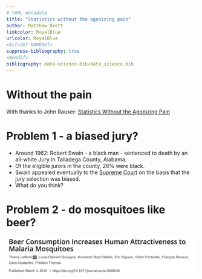 ```yaml
---
# YAML metadata
title: "Statistics without the agonizing pain"
author: Matthew Brett
linkcolor: RoyalBlue
urlcolor: RoyalBlue
<#ifndef HANDOUT>
suppress-bibliography: true
<#endif>
bibliography: data-science-bib/data_science.bib
---
```


# Without the pain

With thanks to John Rauser: [Statistics Without the Agonizing Pain](https://www.youtube.com/watch?v=5Dnw46eC-0o)

# Problem 1 - a biased jury?

* Around 1962: Robert Swain - a black man - sentenced to death
  by an all-white Jury in Talladega County, Alabama.
* Of the eligible jurors in the county, 26% were black.
* Swain appealed eventually to the [Supreme
  Court](https://en.wikipedia.org/wiki/Swain_v._Alabama) on the
  basis that the jury selection was biased.
* What do you think?

# Problem 2 - do mosquitoes like beer?

![](images/mosquito_banner.png)


